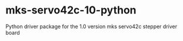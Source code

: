 # mks-servo42c-10-python
Python driver package for the 1.0 version mks servo42c stepper driver board
